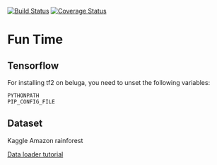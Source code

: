[![Build Status](https://travis-ci.org/mgermain/ECODSEdataset-fun-time.svg?branch=master)](https://travis-ci.org/mgermain/ECODSEdataset-fun-time)
[![Coverage Status](https://codecov.io/gh/mgermain/ECODSEdataset-fun-time/branch/master/graph/badge.svg)](https://codecov.io/gh/mgermain/ECODSEdataset-fun-time/branch/master/)

# Fun Time

## Tensorflow

For installing tf2 on beluga, you need to unset the following variables:  
```
PYTHONPATH  
PIP_CONFIG_FILE
```

## Dataset

Kaggle Amazon rainforest

[Data loader tutorial](https://www.tensorflow.org/alpha/tutorials/load_data/images)
